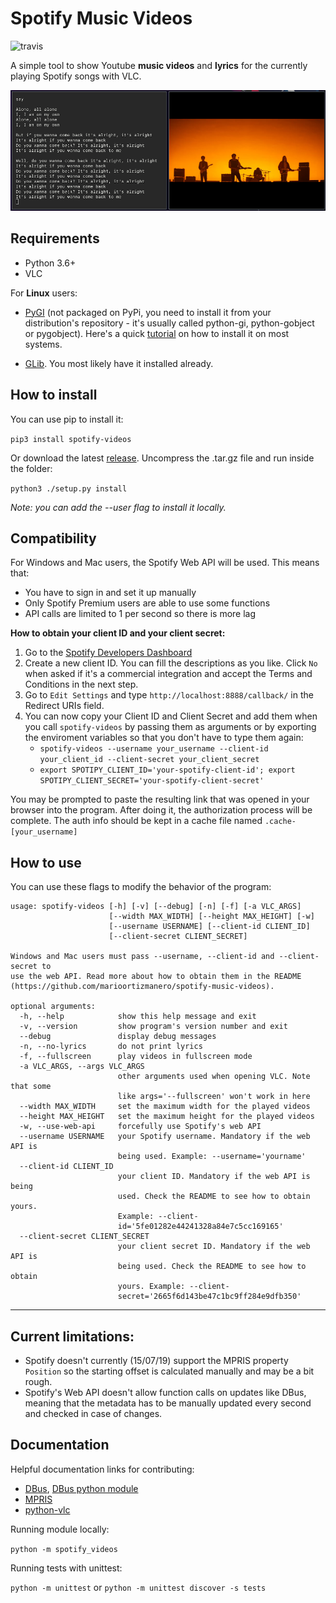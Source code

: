 # Spotify Music Videos
![travis](https://travis-ci.com/marioortizmanero/spotify-music-videos.svg?branch=master)

A simple tool to show Youtube **music videos** and **lyrics** for the currently playing Spotify songs with VLC.

![example](screenshots/screenshot.png)


## Requirements
* Python 3.6+
* VLC

For **Linux** users:

* [PyGI](https://pygobject.readthedocs.io/en/latest/) (not packaged on PyPi, you need to install it from your distribution's repository - it's usually called python-gi, python-gobject or pygobject). Here's a quick [tutorial](https://pygobject.readthedocs.io/en/latest/getting_started.html) on how to install it on most systems.

* [GLib](https://developer.gnome.org/glib/). You most likely have it installed already.


## How to install
You can use pip to install it:

`pip3 install spotify-videos`

Or download the latest [release](https://github.com/marioortizmanero/spotify-music-videos/releases). Uncompress the .tar.gz file and run inside the folder:

`python3 ./setup.py install`

*Note: you can add the --user flag to install it locally.*


## Compatibility

For Windows and Mac users, the Spotify Web API will be used. This means that:

* You have to sign in and set it up manually
* Only Spotify Premium users are able to use some functions
* API calls are limited to 1 per second so there is more lag

**How to obtain your client ID and your client secret:**
1. Go to the [Spotify Developers Dashboard](https://developer.spotify.com/dashboard/applications)
2. Create a new client ID. You can fill the descriptions as you like. Click `No` when asked if it's a commercial integration and accept the Terms and Conditions in the next step.
3. Go to `Edit Settings` and type `http://localhost:8888/callback/` in the Redirect URIs field.
4. You can now copy your Client ID and Client Secret and add them when you call `spotify-videos` by passing them as arguments or by exporting the enviroment variables so that you don't have to type them again:
     * `spotify-videos --username your_username --client-id your_client_id --client-secret your_client_secret`
     * `export SPOTIPY_CLIENT_ID='your-spotify-client-id'; export SPOTIPY_CLIENT_SECRET='your-spotify-client-secret'`

You may be prompted to paste the resulting link that was opened in your browser into the program. After doing it, the authorization process will be complete. The auth info should be kept in a cache file named `.cache-[your_username]`


## How to use
You can use these flags to modify the behavior of the program:

```
usage: spotify-videos [-h] [-v] [--debug] [-n] [-f] [-a VLC_ARGS]
                      [--width MAX_WIDTH] [--height MAX_HEIGHT] [-w]
                      [--username USERNAME] [--client-id CLIENT_ID]
                      [--client-secret CLIENT_SECRET]

Windows and Mac users must pass --username, --client-id and --client-secret to
use the web API. Read more about how to obtain them in the README
(https://github.com/marioortizmanero/spotify-music-videos).

optional arguments:
  -h, --help            show this help message and exit
  -v, --version         show program's version number and exit
  --debug               display debug messages
  -n, --no-lyrics       do not print lyrics
  -f, --fullscreen      play videos in fullscreen mode
  -a VLC_ARGS, --args VLC_ARGS
                        other arguments used when opening VLC. Note that some
                        like args='--fullscreen' won't work in here
  --width MAX_WIDTH     set the maximum width for the played videos
  --height MAX_HEIGHT   set the maximum height for the played videos
  -w, --use-web-api     forcefully use Spotify's web API
  --username USERNAME   your Spotify username. Mandatory if the web API is
                        being used. Example: --username='yourname'
  --client-id CLIENT_ID
                        your client ID. Mandatory if the web API is being
                        used. Check the README to see how to obtain yours.
                        Example: --client-
                        id='5fe01282e44241328a84e7c5cc169165'
  --client-secret CLIENT_SECRET
                        your client secret ID. Mandatory if the web API is
                        being used. Check the README to see how to obtain
                        yours. Example: --client-
                        secret='2665f6d143be47c1bc9ff284e9dfb350'
```

---

## Current limitations:
* Spotify doesn't currently (15/07/19) support the MPRIS property `Position` so the starting offset is calculated manually and may be a bit rough.
* Spotify's Web API doesn't allow function calls on updates like DBus, meaning that the metadata has to be manually updated every second and checked in case of changes.


## Documentation
Helpful documentation links for contributing:
* [DBus](https://dbus.freedesktop.org/doc/dbus-specification.html), [DBus python module](https://dbus.freedesktop.org/doc/dbus-python/tutorial.html)
* [MPRIS](https://specifications.freedesktop.org/mpris-spec/latest/Player_Interface.html#Property:Position)
* [python-vlc](https://www.olivieraubert.net/vlc/python-ctypes/doc/)

Running module locally:

`python -m spotify_videos`

Running tests with unittest:

`python -m unittest` or `python -m unittest discover -s tests`

